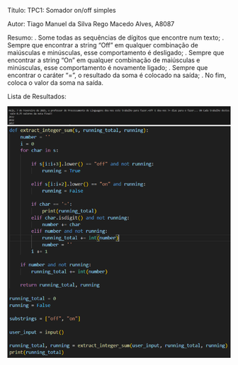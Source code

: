 Título: TPC1: Somador on/off simples

Autor: Tiago Manuel da Silva Rego Macedo Alves, A8087

Resumo:
. Some todas as sequências de dígitos que encontre num texto;
. Sempre que encontrar a string “Off” em qualquer combinação de maiúsculas e minúsculas, esse
comportamento é desligado;
. Sempre que encontrar a string “On” em qualquer combinação de maiúsculas e minúsculas, esse
comportamento é novamente ligado;
. Sempre que encontrar o caráter “=”, o resultado da soma é colocado na saída;
. No fim, coloca o valor da soma na saída.


Lista de Resultados:

![alt text](resultado.PNG)
![alt text](tpc1.PNG)